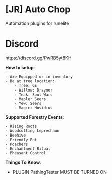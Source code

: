 # [JR] Auto Chop

Automation plugins for runelite

# Discord

https://discord.gg/PwRB5yt8KH

**How to setup**:

    - Axe Equipped or in inventory
    - Be at tree location:
        - Tree: GE
        - Willow: Draynor
        - Teak: Soul Wars
        - Maple: Seers
        - Yew: Seers
        - Magic: Hosidius

**Supported Forestry Events**:

    - Rising Roots
    - Woodcutting Leprechaun
    - Beehive
    - Friendly Ent
    - Poachers
    - Enchantment Ritual
    - Pheasant Control

**Things To Know**:
- PLUGIN PathingTester MUST BE TURNED ON
